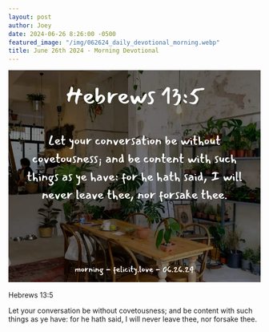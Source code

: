 ```yaml
---
layout: post
author: Joey
date: 2024-06-26 8:26:00 -0500
featured_image: "/img/062624_daily_devotional_morning.webp"
title: June 26th 2024 - Morning Devotional
---
```


[![June 26th 2024 - Morning Devotional](/img/062624_daily_devotional_morning.webp)](/img/062624_daily_devotional_morning.webp)

Hebrews 13:5

Let your conversation be without covetousness; and be content with such things as ye have: for he hath said, I will never leave thee, nor forsake thee.

<!-- <hr>

Please consider purchasing a mug to support the page by clicking the image below, thank you!

[![June 20th 2024 - Morning Devotional - Mug](/img/mugs/061124_morning_mug.webp)](https://www.joeybrinkman.com/shop) -->